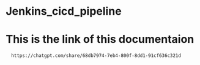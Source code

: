 # Jenkins_cicd_pipeline

# This is the link of this documentaion
      https://chatgpt.com/share/68db7974-7eb4-800f-8dd1-91cf636c321d

